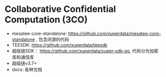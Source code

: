 # Collaborative Confidential Computation (3CO)
  
* mesatee-core-standalone:  https://github.com/xuperdata/mesatee-core-standalone , 包含闭源的代码
* TEESDK: https://github.com/xuperdata/teesdk
* 超级链SDK： https://github.com/xuperdata/xuper-sdk-go, 代拆分为加密库和通信库
* 超级链v3.7+
* docs:  各种文档
